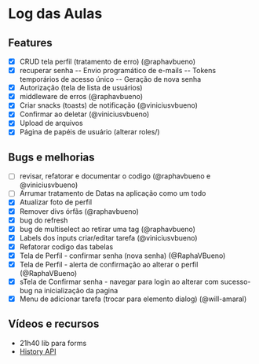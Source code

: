 # Log das Aulas

##

## Features

- [x] CRUD tela perfil (tratamento de erro) (@raphavbueno)
- [x] recuperar senha
      -- Envio programático de e-mails
      -- Tokens temporários de acesso único
      -- Geração de nova senha
- [x] Autorização (tela de lista de usuários)
- [x] middleware de erros (@raphavbueno)
- [x] Criar snacks (toasts) de notificação (@viniciusvbueno)
- [x] Confirmar ao deletar (@viniciusvbueno)
- [x] Upload de arquivos
- [x] Página de papéis de usuário (alterar roles/)

## Bugs e melhorias

- [ ] revisar, refatorar e documentar o codigo (@raphavbueno e @viniciusvbueno)
- [ ] Arrumar tratamento de Datas na aplicação como um todo
- [x] Atualizar foto de perfil
- [x] Remover divs órfãs (@raphavbueno)
- [x] bug do refresh
- [x] bug de multiselect ao retirar uma tag (@raphavbueno)
- [x] Labels dos inputs criar/editar tarefa (@viniciusvbueno)
- [x] Refatorar codigo das tabelas
- [x] Tela de Perfil - confirmar senha (nova senha) (@RaphaVBueno)
- [x] Tela de Perfil - alerta de confirmação ao alterar o perfil (@RaphaVBueno)
- [x] sTela de Confirmar senha - navegar para login ao alterar com sucesso- bug na inicialização da pagina
- [x] Menu de adicionar tarefa (trocar para elemento dialog) (@will-amaral)

## Vídeos e recursos

- 21h40 lib para forms
- [History API](https://developer.mozilla.org/en-US/docs/Web/API/History)
